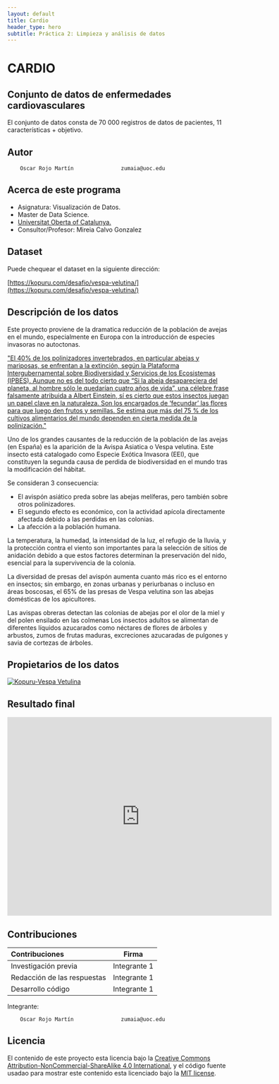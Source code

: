 ```yaml
---
layout: default
title: Cardio
header_type: hero  
subtitle: Práctica 2: Limpieza y análisis de datos  
---
```


# CARDIO  

## Conjunto de datos de enfermedades cardiovasculares  
El conjunto de datos consta de 70 000 registros de datos de pacientes, 11 características + objetivo.  

## Autor  

 
        Oscar Rojo Martín               zumaia@uoc.edu  
        

## Acerca de este programa  
  

* Asignatura: Visualización de Datos.  
* Master de Data Science.  
* [Universitat Oberta of Catalunya.](http://www.uoc.edu)  
* Consultor/Profesor: Mireia Calvo Gonzalez  

## Dataset

Puede chequear el dataset en la siguiente dirección:

[https://kopuru.com/desafio/vespa-velutina/](https://kopuru.com/desafio/vespa-velutina/)


## Descripción de los datos  

Este proyecto proviene de la dramatica reducción de la población de avejas en el mundo, especialmente en Europa con la introducción de especies invasoras no autoctonas.

["El 40% de los polinizadores invertebrados, en particular abejas y mariposas, se enfrentan a la extinción, según la Plataforma Intergubernamental sobre Biodiversidad y Servicios de los Ecosistemas (IPBES). Aunque no es del todo cierto que “Si la abeja desapareciera del planeta, al hombre sólo le quedarían cuatro años de vida”, una célebre frase falsamente atribuida a Albert Einstein, sí es cierto que estos insectos juegan un papel clave en la naturaleza. Son los encargados de ‘fecundar’ las flores para que luego den frutos y semillas. Se estima que más del 75 % de los cultivos alimentarios del mundo dependen en cierta medida de la polinización."](https://www.lavanguardia.com/natural/20180506/443243442737/abejas-amenazas-extincion-neonicotinoides.html)

Uno de los grandes causantes de la reducción de la población de las avejas (en España) es la aparición de la Avispa Asiatica o Vespa velutina.
Este insecto está catalogado como Especie Exótica Invasora (EEI), que constituyen la segunda causa de perdida de biodiversidad en el mundo tras la modificación del hábitat.

Se consideran 3 consecuencia:  

* El avispón asiático preda sobre las abejas melíferas, pero también sobre otros polinizadores.  
* El segundo efecto es económico, con la actividad apícola directamente afectada debido a las perdidas en las colonias.  
* La afección a la población humana.  

La temperatura, la humedad, la intensidad de la luz, el refugio de la lluvia, y la protección contra el viento son importantes para la selección de sitios de anidación debido a que estos factores determinan la preservación del nido, esencial para la supervivencia de la colonia.

La diversidad de presas del avispón aumenta cuanto más rico es el entorno en insectos; sin embargo, en zonas urbanas y periurbanas o incluso en áreas boscosas, el 65% de las presas de Vespa velutina son las abejas domésticas de los apicultores.

Las avispas obreras detectan las colonias de abejas por el olor de la miel y del polen ensilado en las colmenas Los insectos adultos se alimentan de diferentes líquidos azucarados como néctares de flores de árboles y arbustos, zumos de frutas maduras, excreciones azucaradas de pulgones y savia de cortezas de árboles. 

        


## Propietarios de los datos  

[![Kopuru-Vespa Vetulina](https://kopuru.com/wp-content/uploads/2017/07/kopuru-black.png)](https://kopuru.com/desafio/vespa-velutina/)


## Resultado final

<iframe width="600" height="450" src="https://datastudio.google.com/embed/reporting/05d2c7c4-58b6-448e-86f7-2829b7326f10/page/RbGNC" frameborder="0" style="border:0" allowfullscreen></iframe>

## Contribuciones

| Contribuciones       | Firma    | 
| :------------- | :----------: | 
|  Investigación previa | Integrante 1| 
| Redacción de las respuestas   | Integrante 1| 
| Desarrollo código   | Integrante 1 | 


        
Integrante:

        Oscar Rojo Martín               zumaia@uoc.edu  


## Licencia

El contenido de este proyecto esta licencia bajo la [Creative Commons Attribution-NonCommercial-ShareAlike 4.0 International](https://creativecommons.org/licenses/by-nc-sa/4.0/), 
y el código fuente usadao para mostrar este contenido esta licenciado bajo la  [MIT license](http://opensource.org/licenses/mit-license.php).

